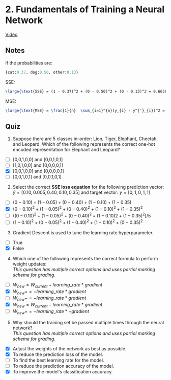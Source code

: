 # 2. Fundamentals of Training a Neural Network
[Video](https://www.youtube.com/watch?v=4E2_rkP3owI)<br>

## Notes
If the probabilities are:
```python
{cat:0.37, dog:0.50, other:0.13}
```
SSE:
```latex
\large{\text{SSE} = (1 - 0.37)^2 + (0 - 0.50)^2 + (0 - 0.13)^2 = 0.6638}
```

MSE:
```latex
\large{\text{MSE} = \frac{1}{n}  \sum_{i=1}^{n}(y_{i} - y^{'}_{i})^2 = \text{mean(SSE)} = 0.2213}
```

## Quiz
1. Suppose there are 5 classes in-order: Lion, Tiger, Elephant, Cheetah, and Leopard. Which of the following represents the correct one-hot encoded representation for Elephant and Leopard?
- [ ] [0,0,1,0,0] and [0,0,1,0,1]
- [ ] [1,0,1,0,0] and [0,0,0,0,1]
- [x] [0,0,1,0,0] and [0,0,0,0,1]
- [ ] [0,0,1,0,1] and [0,0,1,0,1]

2. Select the correct **SSE loss equation** for the following prediction vector: $\hat{y} = [0.10, 0.005, 0.40, 0.10, 0.35]$ and target vector: $y = [0,1,0,1,1]$
- [ ] $(0 - 0.10) + (1 - 0.05) + (0 - 0.40) + (1- 0.10) + (1 - 0.35)$
- [x] $(0 - 0.10)^{2} + (1 - 0.05)^{2} + (0 - 0.40)^{2} + (1 - 0.10)^{2} + (1 - 0.35)^{2}$
- [ ] $((0 - 0.10)^{2} + (1 - 0.05)^{2} + (0 - 0.40)^{2} + (1 - 0.10)2 + (1 - 0.35)^{2}) / 5$
- [ ] $(1 - 0.10)^{2} + (0 - 0.05)^{2} + (1 - 0.40)^{2} + (1 - 0.10)^{2} + (0 - 0.35)^{2}$

3. Gradient Descent is used to tune the learning rate hyperparameter.
- [ ] True
- [x] False

4. Which one of the following represents the correct formula to perform weight updates:<br>
*This question has multiple correct options and uses partial marking scheme for grading.*
- [ ] $W_{new} = W_{current} + learning\_rate * gradient$
- [x] $W_{new} += -learning\_rate * gradient$
- [ ] $W_{new} -= -learning\_rate * gradient$
- [x] $W_{new} = W_{current} - learning\_rate * gradient$
- [ ] $W_{new} += -learning\_rate * -gradient$

5. Why should the training set be passed multiple times through the neural network?<br>
*This question has multiple correct options and uses partial marking scheme for grading.*
- [x] Adjust the weights of the network as best as possible.
- [x] To reduce the prediction loss of the model.
- [ ] To find the best learning rate for the model.
- [ ] To reduce the prediction accuracy of the model.
- [x] To improve the model's classification accuracy. 